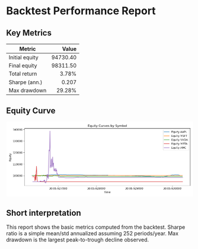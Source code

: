 # Backtest Performance Report

## Key Metrics

| Metric | Value |
|---|---:|
| Initial equity | 94730.40 |
| Final equity | 98311.50 |
| Total return | 3.78% |
| Sharpe (ann.) | 0.207 |
| Max drawdown | 29.28% |

## Equity Curve

![Equity Curve](equity_curve.png)


## Short interpretation

This report shows the basic metrics computed from the backtest. Sharpe ratio is a simple mean/std annualized assuming 252 periods/year. Max drawdown is the largest peak-to-trough decline observed.

